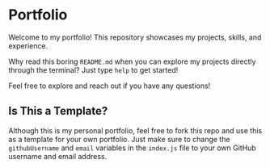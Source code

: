# Portfolio

Welcome to my portfolio! This repository showcases my projects, skills, and experience.

Why read this boring `README.md` when you can explore my projects directly through the terminal? Just type `help` to get started!

Feel free to explore and reach out if you have any questions!









## Is This a Template?
Although this is my personal portfolio, feel free to fork this repo and use this as a template for your own portfolio.
Just make sure to change the `githubUsername` and `email` variables in the `index.js` file to your own GitHub username and email address.